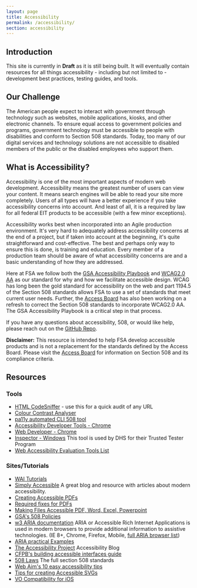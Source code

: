 ```yaml
---
layout: page
title: Accessibility
permalink: /accessibility/
section: accessibility
---
```


## Introduction

This site is currently in __Draft__ as it is still being built. It will eventually contain resources for all things accessibility - including but not limited to - development best practices, testing guides, and tools.

## Our Challenge

The American people expect to interact with government through technology such as websites, mobile applications, kiosks, and other electronic channels. To ensure equal access to government policies and programs, government technology must be accessible to people with disabilities and conform to Section 508 standards. Today, too many of our digital services and technology solutions are not accessible to disabled members of the public or the disabled employees who support them.

## What is Accessibility?

Accessibility is one of the most important aspects of modern web development. Accessibility means the greatest number of users can view your content. It means search engines will be able to read your site more completely. Users of all types will have a better experience if you take accessibility concerns into account. And least of all, it is a required by law for all federal EIT products to be accessible (with a few minor exceptions).

Accessibility works best when incorporated into an Agile production environment. It's very hard to adequately address accessibility concerns at the end of a project, but if taken into account at the beginning, it's quite straightforward and cost-effective. The best and perhaps only way to ensure this is done, is training and education. Every member of a production team should be aware of what accessibility concerns are and a basic understanding of how they are addressed.

Here at FSA we follow both the [GSA Accessibility Playbook](https://www.section508.gov/content/it-accessibility-playbook) and [WCAG2.0 AA](https://www.w3.org/TR/WCAG20) as our standard for why and how we facilitate accessible design. WCAG has long been the gold standard for accessibility on the web and part 1194.5 of the Section 508 standards allows FSA to use a set of standards that meet current user needs. Further, the [Access Board](http://www.access-board.gov/guidelines-and-standards/communications-and-it/about-the-section-508-standards/section-508-standards) has also been working on a refresh to correct the Section 508 standards to incorporate WCAG2.0 AA. The GSA Accessibility Playbook is a critical step in that process.

If you have any questions about accessibility, 508, or would like help, please reach out on the [GitHub Repo](https://github.com/18F/accessibility).  

**Disclaimer:** This resource is intended to help FSA develop accessible products and is not a replacement for the standards defined by the Access Board. Please visit the [Access Board](http://www.access-board.gov/guidelines-and-standards/communications-and-it/about-the-section-508-standards/section-508-standards) for information on Section 508 and its compliance criteria.

## Resources

### Tools

* [HTML CodeSniffer](http://squizlabs.github.io/HTML_CodeSniffer/) - use this for a quick audit of any URL
* [Colour Contrast Analyser](http://www.paciellogroup.com/resources/contrastanalyser/)
* [pa11y automated CLI 508 tool](http://pa11y.org/)
* [Accessibility Developer Tools - Chrome](https://chrome.google.com/webstore/detail/accessibility-developer-t/fpkknkljclfencbdbgkenhalefipecmb?hl=en)
* [Web Developer - Chrome](https://chrome.google.com/webstore/detail/web-developer/bfbameneiokkgbdmiekhjnmfkcnldhhm?hl=en-US)
* [Inspector - Windows](https://msdn.microsoft.com/en-us/library/windows/desktop/dd318521%28v=vs.85%29.aspx) This tool is used by DHS for their Trusted Tester Program
* [Web Accessibility Evaluation Tools List](https://www.w3.org/WAI/ER/tools/)

### Sites/Tutorials

* [WAI Tutorials](http://www.w3.org/WAI/tutorials/)
* [Simply Accessible](http://simplyaccessible.com/archives/) A great blog and resource with articles about modern accessibility.
* [Creating Accessible PDFs](http://www.section508.va.gov/support/tutorials/pdf/index.asp)
* [Required fixes for PDFs](http://www.hhs.gov/web/section-508/making-files-accessible/pdf-required/index.html)
* [Making Files Accessible PDF, Word, Excel, Powerpoint](http://www.hhs.gov/web/section-508/making-files-accessible/index.html)
* [GSA's 508 Policies](http://www.gsa.gov/portal/content/105254)
* [w3 ARIA documentation](http://www.w3.org/html/wg/drafts/html/master/dom.html#wai-aria) ARIA or Accessible Rich Internet Applications is used in modern browsers to provide additional information to assistive technologies. (IE 8+, Chrome, Firefox, Mobile, [full ARIA browser list](http://caniuse.com/#feat=wai-aria))
* [ARIA practical Examples](http://heydonworks.com/practical_aria_examples/)
* [The Accessibility Project](http://a11yproject.com/) Accessibility Blog
* [CFPB's building accessible interfaces guide](http://cfpb.github.io/design-manual/guides/accessible-interfaces.html)
* [508 Laws](http://www.access-board.gov/guidelines-and-standards/communications-and-it/about-the-section-508-standards/section-508-standards) The full section 508 standards
* [Web Aim's 10 easy accessibility tips](http://webaim.org/blog/10-easy-accessibility-tips/)
* [Tips for creating Accessible SVGs](http://www.sitepoint.com/tips-accessible-svg/)
* [VO Compatibility for iOS](http://pauljadam.com/demos/voiceover-ios-html-aria-support.html)
